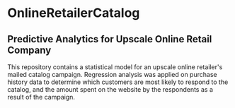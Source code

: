 # OnlineRetailerCatalog
## Predictive Analytics for Upscale Online Retail Company

This repository contains a statistical model for an upscale online retailer's mailed catalog campaign. Regression analysis was applied on purchase history data to determine which customers are most likely to respond to the catalog, and the amount spent on the website by the respondents as a result of the campaign.
